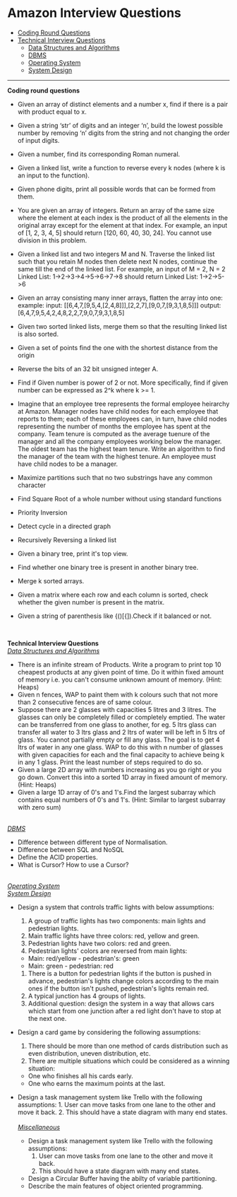 # Amazon Interview Questions

- [Coding Round Questions](#coding)
- [Technical Interview Questions](#tech)
  - [Data Structures and Algorithms](#dsalg)
  - [DBMS](#dbms)
  - [Operating System](#os)
  - [System Design](#design)

---

<b name="coding">Coding round questions</b><br/>

- Given an array of distinct elements and a number x, find if there is a pair with product equal to x.
- Given a string ‘str’ of digits and an integer ‘n’, build the lowest possible number by removing ‘n’ digits from the string and not changing the order of input digits.
- Given a number, find its corresponding Roman numeral.
- Given a linked list, write a function to reverse every k nodes (where k is an input to the function).
- Given phone digits, print all possible words that can be formed from them.
- You are given an array of integers. Return an array of the same size where the element at each index is the product of all the elements in the original array except for the element at that index.
  For example, an input of [1, 2, 3, 4, 5] should return [120, 60, 40, 30, 24].
  You cannot use division in this problem.
- Given a linked list and two integers M and N.
  Traverse the linked list such that you retain M nodes then delete next N nodes, continue the same till the end of the linked list.
  For example, an input of M = 2, N = 2 Linked List: 1->2->3->4->5->6->7->8 should return Linked List: 1->2->5->6

- Given an array consisting many inner arrays, flatten the array into one:
  example: input: [[6,4,7,[9,5,4,[2,4,8]]],[2,2,7],[9,0,7,[9,3,1,8,5]]]
  output: [6,4,7,9,5,4,2,4,8,2,2,7,9,0,7,9,3,1,8,5]

- Given two sorted linked lists, merge them so that the resulting linked list is also sorted.
- Given a set of points find the one with the shortest distance from the origin
- Reverse the bits of an 32 bit unsigned integer A.
- Find if Given number is power of 2 or not.
  More specifically, find if given number can be expressed as 2^k where k >= 1.
- Imagine that an employee tree represents the formal employee heirarchy at Amazon. Manager nodes have child nodes for each employee that reports to them; each of these employees can, in turn, have child nodes representing the number of months the employee has spent at the company. Team tenure is computed as the average tuenure of the manager and all the company employees working below the manager. The oldest team has the highest team tenure. Write an algorithm to find the manager of the team with the highest tenure. An employee must have child nodes to be a manager.
  </br>

- Maximize partitions such that no two substrings have any common character
- Find Square Root of a whole number without using standard functions 
- Priority Inversion
- Detect cycle in a directed graph
- Recursively Reversing a linked list
- Given a binary tree, print it's top view.
- Find whether one binary tree is present in another binary tree.
- Merge k sorted arrays.
- Given a matrix where each row and each column is sorted, check whether the given number is present in the matrix.
- Given a string of parenthesis like {()[{]).Check if it balanced or not.
</br>

<b name="tech">Technical Interview Questions</b>
<br/>
<i><u name="dsalg">Data Structures and Algorithms</u></i>

 - There is an infinite stream of Products. Write a program to print top 10 cheapest products at any given point of time. Do it within fixed amount of memory i.e. you can't consume unknown amount of memory. (Hint: Heaps)
 - Given n fences, WAP to paint them with k colours such that not more than 2 consecutive fences are of same colour.
 - Suppose there are 2 glasses with capacities 5 litres and 3 litres. The glasses can only be completely filled or completely emptied. The water can be transferred from one glass to another, for eg. 5 ltrs glass can transfer all water to 3 ltrs glass and 2 ltrs of water will be left in 5 ltrs of glass. You cannot partially empty or fill any glass. The goal is to get 4 ltrs of water in any one glass. WAP to do this with n number of glasses with given capacities for each and the final capacity to achieve being k in any 1 glass. Print the least number of steps required to do so.
 - Given a large 2D array with numbers increasing as you go right or you go down. Convert this into a sorted 1D array in fixed amount of memory. (Hint: Heaps)
 - Given a large 1D array of 0's and 1's.Find the largest subarray which contains equal numbers of 0's and 1's. (Hint: Similar to largest subarray with zero sum)

<br/>
<i><u name="dbms">DBMS</u></i>

- Difference between different type of Normalisation.
- Difference between SQL and NoSQL
- Define the ACID properties.
- What is Cursor? How to use a Cursor?

<br/>
<i><u name="os">Operating System</u></i>

<br/>
<i><u name="design">System Design</u></i>

- Design a system that controls traffic lights with below assumptions:

  1.  A group of traffic lights has two components: main lights and pedestrian lights.
  1.  Main traffic lights have three colors: red, yellow and green.
  1.  Pedestrian lights have two colors: red and green.
  1.  Pedestrian lights' colors are reversed from main lights:

  - Main: red/yellow - pedestrian's: green
  - Main: green - pedestrian: red

  1.  There is a button for pedestrian lights if the button is pushed in advance, pedestrian's lights change colors according to the main ones if the button isn't pushed, pedestrian's lights remain red.
  1.  A typical junction has 4 groups of lights.
  1.  Additional question: design the system in a way that allows cars which start from one junction after a red light don't have to stop at the next one.

- Design a card game by considering the following assumptions:

  1. There should be more than one method of cards distribution such as even distribution, uneven distribution, etc.
  1. There are multiple situations which could be considered as a winning situation:

  - One who finishes all his cards early.
  - One who earns the maximum points at the last.

- Design a task management system like Trello with the following assumptions: 1. User can move tasks from one lane to the other and move it back. 2. This should have a state diagram with many end states.
  <br/>
  <br/>
  <i><u name="misc">Miscellaneous</u></i>

  - Design a task management system like Trello with the following assumptions:
    1. User can move tasks from one lane to the other and move it back.
    2. This should have a state diagram with many end states.
  - Design a Circular Buffer having the abilty of variable partitioning.
  - Describe the main features of object oriented programming.
